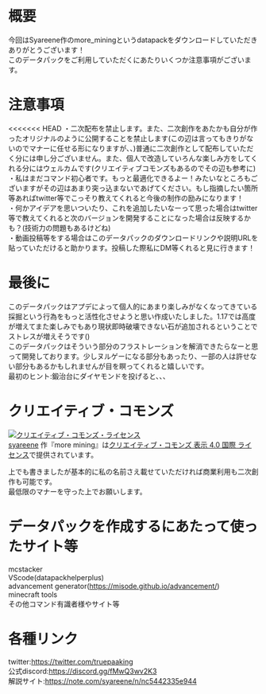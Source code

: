 # 概要
今回はSyareene作のmore_miningというdatapackをダウンロードしていただきありがとうございます！  
このデータパックをご利用していただくにあたりいくつか注意事項がございます。

# 注意事項
<<<<<<< HEAD
・二次配布を禁止します。また、二次創作をあたかも自分が作ったオリジナルのように公開することを禁止します(この辺は言ってもきりがないのでマナーに任せる形になりますが、、)普通に二次創作として配布していただく分には申し分ございません。また、個人で改造していろんな楽しみ方をしてくれる分にはウェルカムです(クリエイティブコモンズもあるのでその辺も参考に)  
・私はまだコマンド初心者です。もっと最適化できるよー！みたいなところもございますがその辺はあまり突っ込まないであげてください。もし指摘したい箇所等あればtwitter等でこっそり教えてくれると今後の制作の励みになります！  
・何かアイデアを思いついたり、これを追加したいなーって思った場合はtwitter等で教えてくれると次のバージョンを開発することになった場合は反映するかも？(技術力の問題もあるけどね)  
・動画投稿等をする場合はこのデータパックのダウンロードリンクや説明URLを貼っていただけると助かります。投稿した際私にDM等くれると見に行きます！  

# 最後に
このデータパックはアプデによって個人的にあまり楽しみがなくなってきている採掘という行為をもっと活性化させようと思い作成いたしました。1.17では高度が増えてまた楽しみでもあり現状即時破壊できない石が追加されるということでストレスが増えそうです()  
このデータパックはそういう部分のフラストレーションを解消できたらなーと思って開発しております。少しヌルゲーになる部分もあったり、一部の人は許せない部分もあるかもしれませんが目を瞑ってくれると嬉しいです。  
最初のヒント:鍛治台にダイヤモンドを投げると、、、  

# クリエイティブ・コモンズ
<a rel="license" href="http://creativecommons.org/licenses/by/4.0/"><img alt="クリエイティブ・コモンズ・ライセンス" style="border-width:0" src="https://i.creativecommons.org/l/by/4.0/88x31.png" /></a><br /><a xmlns:cc="http://creativecommons.org/ns#" href="https://github.com/Syareene/more-mining" property="cc:attributionName" rel="cc:attributionURL">syareene</a> 作『<span xmlns:dct="http://purl.org/dc/terms/" property="dct:title">more mining</span>』は<a rel="license" href="http://creativecommons.org/licenses/by/4.0/">クリエイティブ・コモンズ 表示 4.0 国際 ライセンス</a>で提供されています。

上でも書きましたが基本的に私の名前さえ載せていただければ商業利用も二次創作も可能です。  
最低限のマナーを守った上でお願いします。  

# データパックを作成するにあたって使ったサイト等
mcstacker  
VScode(datapackhelperplus)  
advancement generator(https://misode.github.io/advancement/)  
minecraft tools  
その他コマンド有識者様やサイト等  

# 各種リンク

twitter:https://twitter.com/truepaaking  
公式discord:https://discord.gg/fMwQ3wv2K3  
解説サイト:https://note.com/syareene/n/nc5442335e944  
